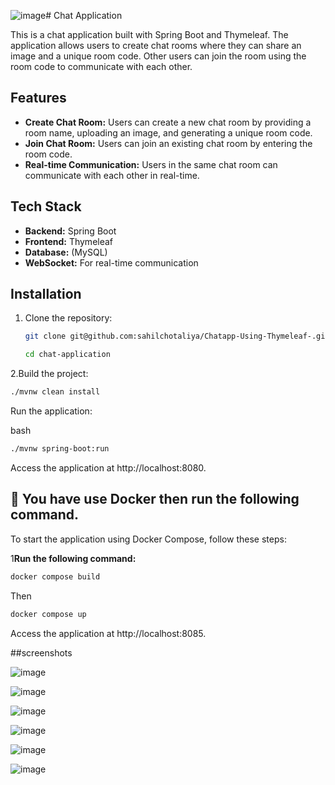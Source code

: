 ![image](https://github.com/user-attachments/assets/a3d431a2-76b2-4f6c-9e04-c5e906cddd24)# Chat Application

This is a chat application built with Spring Boot and Thymeleaf. The application allows users to create chat rooms where they can share an image and a unique room code. Other users can join the room using the room code to communicate with each other.

## Features

- **Create Chat Room:** Users can create a new chat room by providing a room name, uploading an image, and generating a unique room code.
- **Join Chat Room:** Users can join an existing chat room by entering the room code.
- **Real-time Communication:** Users in the same chat room can communicate with each other in real-time.

## Tech Stack

- **Backend:** Spring Boot
- **Frontend:** Thymeleaf
- **Database:** (MySQL)
- **WebSocket:** For real-time communication

## Installation

1. Clone the repository:
   ```bash
   git clone git@github.com:sahilchotaliya/Chatapp-Using-Thymeleaf-.git
   ```
    ```bash
   cd chat-application
     ```

2.Build the project:

```bash
./mvnw clean install

```
Run the application:

bash
```bash
./mvnw spring-boot:run
 ```


Access the application at http://localhost:8080.



## 🚀 You have use Docker then run the following command.

To start the application using Docker Compose, follow these steps:



1**Run the following command:**

   ```bash
   docker compose build
```
Then 
   ```bash
   docker compose up 
```
Access the application at http://localhost:8085.

##screenshots

![image](https://github.com/user-attachments/assets/7e23d2db-1e92-45df-b356-ca5cddb978e9)

![image](https://github.com/user-attachments/assets/7858a4a5-3c24-46d7-a562-187ed3bf56fb)

![image](https://github.com/user-attachments/assets/e65be7dc-50e1-4318-8cab-9275b6b44691)

![image](https://github.com/user-attachments/assets/7c865bad-6f23-4843-9f57-b606215bba75)

![image](https://github.com/user-attachments/assets/b00bd33e-44a3-4373-bd47-bb2ea257fa1a)

![image](https://github.com/user-attachments/assets/27a3bbe6-aede-4d87-a5c1-49a259feb99b)





